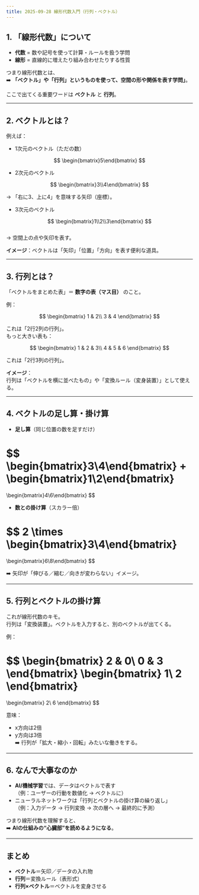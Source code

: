 ```yaml
---
title: 2025-09-28 線形代数入門（行列・ベクトル）
---
```


## 1. 「線形代数」について

* **代数** = 数や記号を使って計算・ルールを扱う学問  
* **線形** = 直線的に増えたり組み合わせたりする性質  

つまり線形代数とは、  
➡️ **「ベクトル」や「行列」というものを使って、空間の形や関係を表す学問」**。  

ここで出てくる重要ワードは **ベクトル** と **行列**。

---

## 2. ベクトルとは？

例えば：

* 1次元のベクトル（ただの数）

$$
\begin{bmatrix}5\end{bmatrix}
$$

* 2次元のベクトル  

$$
\begin{bmatrix}3\\4\end{bmatrix}
$$  

→ 「右に3、上に4」を意味する矢印（座標）。

* 3次元のベクトル  

$$
\begin{bmatrix}1\\2\\3\end{bmatrix}
$$  
→ 空間上の点や矢印を表す。

**イメージ**：ベクトルは「矢印」「位置」「方向」を表す便利な道具。

---

## 3. 行列とは？

「ベクトルをまとめた表」＝ **数字の表（マス目）** のこと。

例：  

$$
\begin{bmatrix}
1 & 2\\
3 & 4
\end{bmatrix}
$$

これは「2行2列の行列」。  
もっと大きい表も：  

$$
\begin{bmatrix}
1 & 2 & 3\\
4 & 5 & 6
\end{bmatrix}
$$  

これは「2行3列の行列」。

**イメージ**：  
行列は「ベクトルを横に並べたもの」や「変換ルール（変身装置）」として使える。

---

## 4. ベクトルの足し算・掛け算

- **足し算**（同じ位置の数を足すだけ）

$$
\begin{bmatrix}3\\4\end{bmatrix}
+
\begin{bmatrix}1\\2\end{bmatrix}
=
\begin{bmatrix}4\\6\end{bmatrix}
$$

- **数との掛け算**（スカラー倍）

$$
2 \times
\begin{bmatrix}3\\4\end{bmatrix}
=
\begin{bmatrix}6\\8\end{bmatrix}
$$

➡️ 矢印が「伸びる／縮む／向きが変わらない」イメージ。

---

## 5. 行列とベクトルの掛け算

これが線形代数のキモ。  
行列は「変換装置」。ベクトルを入力すると、別のベクトルが出てくる。

例：

$$
\begin{bmatrix}
2 & 0\\
0 & 3
\end{bmatrix}
\begin{bmatrix}
1\\
2
\end{bmatrix}
=
\begin{bmatrix}
2\\
6
\end{bmatrix}
$$

意味：

* x方向は2倍  
* y方向は3倍  
➡️ 行列が「拡大・縮小・回転」みたいな働きをする。

---

## 6. なんで大事なのか

* **AI/機械学習**では、データはベクトルで表す  
  （例：ユーザーの行動を数値化 → ベクトルに）  
* ニューラルネットワークは「行列とベクトルの掛け算の繰り返し」  
  （例：入力データ → 行列変換 → 次の層へ → 最終的に予測）

つまり線形代数を理解すると、  
➡️ **AIの仕組みの“心臓部”を読めるようになる**。

---

## まとめ

* **ベクトル**＝矢印／データの入れ物  
* **行列**＝変換ルール（表形式）  
* **行列×ベクトル**＝ベクトルを変身させる
